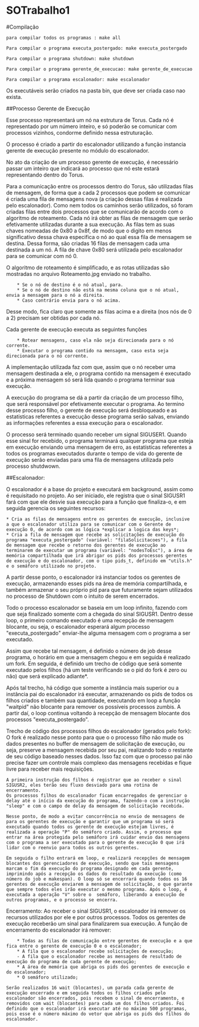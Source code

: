 # SOTrabalho1

#Compilação

	para compilar todos os programas : make all

	Para compilar o programa executa_postergado: make executa_postergado

	Para compilar o programa shutdown: make shutdown

	Para compilar o programa gerente_de_execucao: make gerente_de_execucao

	Para compilar o programa escalonador: make escalonador


Os executáveis serão criados na pasta bin, que deve ser criada caso nao exista.

##Processo Gerente de Execução

Esse processo representará um nó na estrutura de Torus. Cada nó é representado por um número inteiro, e só poderão se comunicar
com processos vizinhos, condorme definido nessa estruturação.

O processo é criado a partir do escalonador utilizando a função instancia gerente de execução
presente no módulo do escalonador.

No ato da criação de um processo gerente de execução, é necessário passar um inteiro que indicará ao processo que nó este estará
representando dentro do Torus.

Para a comunicação entre os processos dentro do Torus, são utilizadas filas de mensagem, de forma que a cada 2 processos que 
podem se comunicar é criada uma fila de mensagens nova (a criação dessas filas é realizada pelo escalonador). Como nem todos os caminhos 
serão utilizados, só foram criadas filas entre dois processos que se comunicarão de acordo com o algoritmo de roteamento. Cada nó irá 
obter as filas de mensagem que serão efetivamente utilizadas durante a sua execução. As filas tem as suas chaves nomeadas de 0x80 a 
0x8f, de modo que o digito em menos significativo dessa chava especifica o nó ao qual essa fila de mensagem se destina. Dessa forma, são 
criadas 16 filas de mensagem cada uma destinada a um nó. A fila de chave 0x80 será utilizada pelo escalonador para se comunicar com nó 
0.

O algoritmo de roteamento é simplificado, e as rotas utilizadas são mostradas no arquivo Roteamento.jpg enviado no trabalho.

		* Se o nó de destino é o nó atual, para.
		* Se o nó de destino não está na mesma coluna que o nó atual, envia a mensagem para o nó a direita.
		* Caso contrário envia para o nó acima.

Desse modo, fica claro que somente as filas acima e a direita (nos nós de 0 a 2) precisam ser obtidas por cada nó.
	
Cada gerente de execução executa as seguintes funções

		* Rotear mensagens, caso ela não seja direcionada para o nó corrente.
		* Executar o programa contido na mensagem, caso esta seja direcionada para o nó corrente.

A implementação utilizada faz com que, assim que o nó receber uma mensagem destinada a ele, o programa contido na mensagem é executado e 
a próxima mensagem só será lida quando o programa terminar sua execução.

A execução do programa se dá a partir da criação de um processo filho, que será responsável por efetivamente executar o programa. Ao 
termino desse processo filho, o gerente de execução será desbloqueado e as estatisticas referentes a execução desse programa serão 
salvas, enviando as informações referentes a essa execução para o escalonador. 

O processo será terminado quando receber um signal SIGUSER1. Quando esse sinal for recebido, o programa terminará qualquer programa que 
esteja em execução enviando uma mensagem de erro, as estatísticas referentes a todos os programas executados durante o tempo de vida do 
gerente de execução serão enviadas para uma fila de mensagens utilizada pelo processo shutdwown.

##Escalonador:

O escalonador é a base do projeto e executará em background, assim como é requisitado no projeto. Ao ser iniciado, ele registra que o sinal SIGUSR1 fará com que ele desvie sua execução para a função que finaliza-o, e em seguida gerencia os seguintes recursos:

	* Cria as filas de mensagens entre os gerentes de execução, inclusive a que o escalonador utiliza para se comunicar com o Gerente de execução 0, de acordo com as lógica *explicar a logica das keys*;
	* Cria a fila de mensagem que recebe as solicitações de execução do programa "executa_postergado" (variável: "filaSolicitacoes"), a fila de mensagem que recebe o retorno dos gerentes de execução ao terminarem de executar um programa (variável: "nodesToEsc"), a área de memória compartilhada que irá abrigar os pids dos processos gerentes de execução e do escalonador, com o tipo pids_t, definido em "utils.h" e o semáforo utilizado no projeto.

A partir desse ponto, o escalonador irá instanciar todos os gerentes de execução, armazenando esses pids na área de memória compartilhada, e também armazenar o seu próprio pid para que futuramente sejam utilizados no processo de Shutdown com o intuito de serem encerrados.

Todo o processo escalonador se baseia em um loop infinito, fazendo com que seja finalizado somente com a chegada do sinal SIGUSR1. Dentro desse loop, o primeiro comando executado é uma recepção de mensagem blocante, ou seja, o escalonador esperará algum processo "executa_postergado" enviar-lhe alguma mensagem com o programa a ser executado. 

Assim que recebe tal mensagem, é definido o número de job desse programa, o horário em que a mensagem chegou e em seguida é realizado um fork. Em seguida, é definido um trecho de código que será somente executado pelos filhos (há um teste verificando se o pid do fork é zero ou não) que será explicado adiante*. 

Após tal trecho, há código que somente a instância mais superior ou a instância pai do escalonador irá executar, armazenando os pids de todos os filhos criados e também sua quantidade, executando em loop a função "waitpid" não blocante para remover os possíveis processos zumbis. A partir daí, o loop continua voltando à recepção de mensagem blocante dos processos "executa_postergado".

Trecho de código dos processos filhos do escalonador (gerados pelo fork):
	O fork é realizado nesse ponto para que o o processo filho não mude os dados presentes no buffer de mensagem de solicitação de execução, ou seja, preserve a mensagem recebida por seu pai, realizando todo o restante de seu código baseado nesses dados. Isso faz com que o processo pai não precise fazer um controle mais complexo das mensagens recebidas e fique livre para receber mais requisições.

	A primeira instrução dos filhos é registrar que ao receber o sinal SIGUSR2, eles terão seu fluxo desviado para uma rotina de encerramento.
	Os processos filhos do escalonador ficam encarregados de gerenciar o delay até o início da execução do programa, fazendo-o com a instrução "sleep" e com o campo de delay da mensagem de solicitação recebida.

	Nesse ponto, de modo a evitar concorrência no envio de mensagens de para os gerentes de execução e garantir que um programa só será executado quando todos os gerente de execução estejam livres, é realizada a operação "P" do semáforo criado. Assim, o processo que entrar na área protegida pelo semáforo irá cuidar envio das mensagens com o programa a ser executado para o gerente de execução 0 que irá lidar com o reenvio para todos os outros gerentes. 

	Em seguida o filho entrará em loop, e realizará recepções de mensagem blocantes dos gerenciadores de execução, sendo que tais mensagens marcam o fim da execução do programa designado em cada gerente, imprimindo após a recepção os dados do resultado da execução (como número do job e makespan). O loop só se encerrará quando todos os 16 gerentes de execução enviarem a mensagem de solicitação, o que garante que sempre todos eles irão executar o mesmo programa. Após o loop, é executada a operação "V" sobre o  semáforo, liberando a execução de outros programas, e o processo se encerra.

Encerramento:
	Ao receber o sinal SIGUSR1, o escalonador irá remover os recursos utilizados por ele e por outros processos. Todos os gerentes de execução receberão um sinal para finalizarem sua execução. A função de encerramento do escalonador irá remover:

		* Todas as filas de comunicação entre gerentes de execução e a que fica entre o gerente de execução 0 e o escalonador;
		* A fila que o escalonador recebe solicitações de execução;
		- A fila que o escalonador recebe as mensagens de resultado de execução do programa de cada gerente de execução;
		* A área de memória que abriga os pids dos gerentes de execução e do escalonador;
		* O semáforo utilizado;

	Serão realizados 16 wait (blocantes), um parada cada gerente de execução encerrado e em seguida todos os filhos criados pelo escalonador são encerrados, pois recebem o sinal de encerramento, e removidos com wait (blocantes) para cada um dos filhos criados. Foi definido que o escalonador irá executar até no máximo 500 programas, pois esse é o número máximo do vetor que abriga os pids dos filhos do escalonador.

